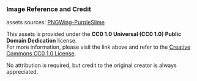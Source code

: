 ### Image Reference and Credit

assets sources:
[PNGWing-PurpleSlime](https://github.com/Britishgaming/GMTK-Unity-Tutorial/tree/main/Assets/Scripts)

This assets is provided under the **CC0 1.0 Universal (CC0 1.0) Public Domain Dedication** license.  
For more information, please visit the link above and refer to the [Creative Commons CC0 1.0 License](https://creativecommons.org/publicdomain/zero/1.0/).  

No attribution is required, but credit to the original creator is always appreciated.